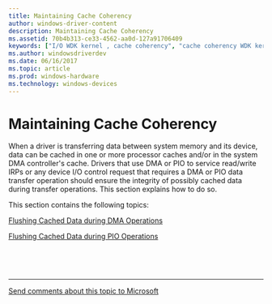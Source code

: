 ```yaml
---
title: Maintaining Cache Coherency
author: windows-driver-content
description: Maintaining Cache Coherency
ms.assetid: 70b4b313-ce33-4562-aa0d-127a91706409
keywords: ["I/O WDK kernel , cache coherency", "cache coherency WDK kernel", "integrity WDK I/O", "data transfers WDK kernel , cache coherency", "transferring data WDK kernel , cache coherency", "memory management WDK kernel , cache coherency", "processor cache WDK I/O"]
ms.author: windowsdriverdev
ms.date: 06/16/2017
ms.topic: article
ms.prod: windows-hardware
ms.technology: windows-devices
---
```


# Maintaining Cache Coherency


When a driver is transferring data between system memory and its device, data can be cached in one or more processor caches and/or in the system DMA controller's cache. Drivers that use DMA or PIO to service read/write IRPs or any device I/O control request that requires a DMA or PIO data transfer operation should ensure the integrity of possibly cached data during transfer operations. This section explains how to do so.

This section contains the following topics:

[Flushing Cached Data during DMA Operations](flushing-cached-data-during-dma-operations.md)

[Flushing Cached Data during PIO Operations](flushing-cached-data-during-pio-operations.md)

 

 


--------------------
[Send comments about this topic to Microsoft](mailto:wsddocfb@microsoft.com?subject=Documentation%20feedback%20%5Bkernel\kernel%5D:%20Maintaining%20Cache%20Coherency%20%20RELEASE:%20%286/14/2017%29&body=%0A%0APRIVACY%20STATEMENT%0A%0AWe%20use%20your%20feedback%20to%20improve%20the%20documentation.%20We%20don't%20use%20your%20email%20address%20for%20any%20other%20purpose,%20and%20we'll%20remove%20your%20email%20address%20from%20our%20system%20after%20the%20issue%20that%20you're%20reporting%20is%20fixed.%20While%20we're%20working%20to%20fix%20this%20issue,%20we%20might%20send%20you%20an%20email%20message%20to%20ask%20for%20more%20info.%20Later,%20we%20might%20also%20send%20you%20an%20email%20message%20to%20let%20you%20know%20that%20we've%20addressed%20your%20feedback.%0A%0AFor%20more%20info%20about%20Microsoft's%20privacy%20policy,%20see%20http://privacy.microsoft.com/default.aspx. "Send comments about this topic to Microsoft")



